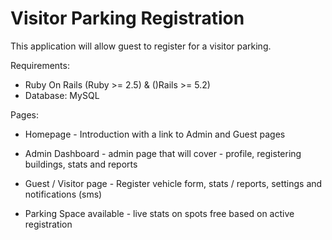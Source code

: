 # Visitor Parking Registration

This application will allow guest to register for a visitor parking.

Requirements:

* Ruby On Rails (Ruby >= 2.5) & ()Rails >= 5.2)
* Database: MySQL

Pages:

* Homepage - Introduction with a link to Admin and Guest pages

* Admin Dashboard - admin page that will cover - profile, registering buildings, stats and reports

* Guest / Visitor page - Register vehicle form, stats / reports, settings and notifications (sms)

* Parking Space available - live stats on spots free based on active registration 
 
